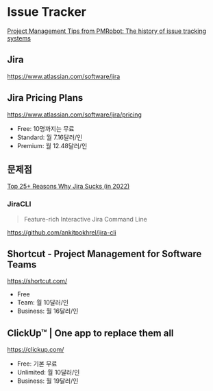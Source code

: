 # Issue Tracker

[Project Management Tips from PMRobot: The history of issue tracking systems](http://blog.pmrobot.com/2012/02/history-of-issue-tracking-systems.html)

## Jira

<https://www.atlassian.com/software/jira>

## Jira Pricing Plans

<https://www.atlassian.com/software/jira/pricing>

- Free: 10명까지는 무료
- Standard: 월 7.16달러/인
- Premium: 월 12.48달러/인

## 문제점

[Top 25+ Reasons Why Jira Sucks (in 2022)](https://whyjirasucks.com/)

### JiraCLI

> Feature-rich Interactive Jira Command Line

<https://github.com/ankitpokhrel/jira-cli>

## Shortcut - Project Management for Software Teams

<https://shortcut.com/>

- Free
- Team: 월 10달러/인
- Business: 월 16달러/인

## ClickUp™ | One app to replace them all

<https://clickup.com/>

- Free: 기본 무료
- Unlimited: 월 10달러/인
- Business: 월 19달러/인
